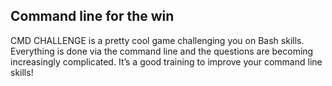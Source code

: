 ## Command line for the win
CMD CHALLENGE is a pretty cool game challenging you on Bash skills. Everything is done via the command line and the questions are becoming increasingly complicated. It’s a good training to improve your command line skills!
